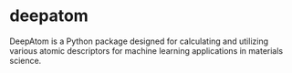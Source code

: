 # deepatom
DeepAtom is a Python package designed for calculating and utilizing various atomic descriptors for machine learning applications in materials science.
